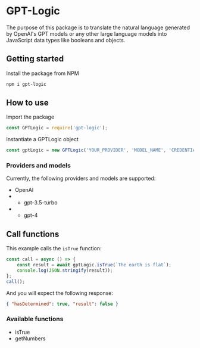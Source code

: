 # GPT-Logic

The purpose of this package is to translate the natural language generated by OpenAI's GPT models or any other large language models into JavaScript data types like booleans and objects.

## Getting started

Install the package from NPM

```bash
npm i gpt-logic
```

## How to use

Import the package

```JavaScript
const GPTLogic = require('gpt-logic');
```

Instantiate a GPTLogic object

```JavaScript
const gptLogic = new GPTLogic('YOUR_PROVIDER', 'MODEL_NAME', 'CREDENTIAL');
```

### Providers and models

Currently, the following providers and models are supported:

-   OpenAI
-   -   gpt-3.5-turbo
-   -   gpt-4

## Call functions

This example calls the `isTrue` function:

```Javascript
const call = async () => {
    const result = await gptLogic.isTrue(`The earth is flat`);
    console.log(JSON.stringify(result));
};
call();
```

And you will expect the following response:

```json
{ "hasDetermined": true, "result": false }
```

### Available functions

-   isTrue
-   getNumbers
